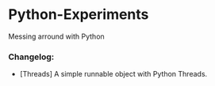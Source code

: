 # Python-Experiments
Messing arround with Python

### Changelog:
- [Threads]  A simple runnable object with Python Threads.